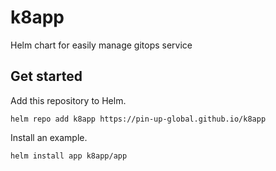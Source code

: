 # k8app
Helm chart for easily manage gitops service

## Get started

Add this repository to Helm.

```
helm repo add k8app https://pin-up-global.github.io/k8app
```

Install an example.

```
helm install app k8app/app
```

## 
